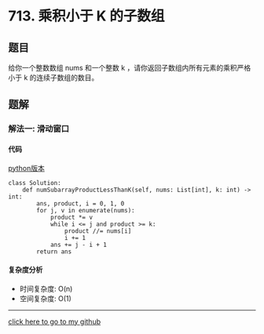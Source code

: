 # 713. 乘积小于 K 的子数组

## 题目
给你一个整数数组 nums 和一个整数 k ，请你返回子数组内所有元素的乘积严格小于 k 的连续子数组的数目。

## 题解
### 解法一: 滑动窗口
#### 代码
[python版本](https://www.python.org/)
```
class Solution:
    def numSubarrayProductLessThanK(self, nums: List[int], k: int) -> int:
        ans, product, i = 0, 1, 0
        for j, v in enumerate(nums):
            product *= v
            while i <= j and product >= k:
                product //= nums[i]
                i += 1
            ans += j - i + 1
        return ans
```

#### 复杂度分析
* 时间复杂度: O(n)
* 空间复杂度: O(1)


---

[click here to go to my github](https://github.com/YouAreSoQt/note/tree/master/%E6%AF%8F%E6%97%A5%E4%B8%80%E9%A2%98%E9%A2%84%E9%98%B2%E7%97%B4%E5%91%86)